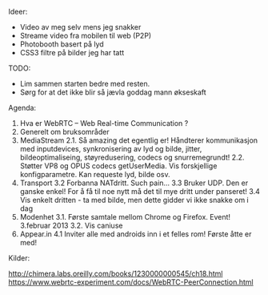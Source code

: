 Ideer:

* Video av meg selv mens jeg snakker
* Streame video fra mobilen til web (P2P)
* Photobooth basert på lyd
* CSS3 filtre på bilder jeg har tatt


TODO:
* Lim sammen starten bedre med resten.
* Sørg for at det ikke blir så jævla goddag mann økseskaft


Agenda:

1. Hva er WebRTC – Web Real-time Communication ?
2. Generelt om bruksområder
2. MediaStream
    2.1. Så amazing det egentlig er! Håndterer kommunikasjon med inputdevices, synkronisering av lyd og bilde, jitter, bildeoptimaliseing, støyredusering, codecs og snurremegrundt!
    2.2. Støtter VP8 og OPUS codecs
    getUserMedia. Vis forskjellige konfigparametre. Kan requeste lyd, bilde osv.
3. Transport
    3.2 Forbanna NATdritt. Such pain…
    3.3 Bruker UDP. Den er ganske enkel! For å få til noe nytt må det til  mye dritt under panseret!
    3.4 Vis enkelt dritten - ta med bilde, men dette gidder vi ikke snakke om i dag
3. Modenhet
    3.1. Første samtale mellom Chrome og Firefox. Event! 3.februar 2013
    3.2. Vis caniuse
4. Appear.in
    4.1 Inviter alle med androids inn i et felles rom! Første åtte er med!


Kilder:

http://chimera.labs.oreilly.com/books/1230000000545/ch18.html
https://www.webrtc-experiment.com/docs/WebRTC-PeerConnection.html